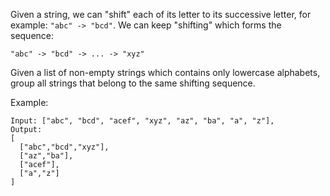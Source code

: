 Given a string, we can "shift" each of its letter to its successive letter, for example: `"abc" -> "bcd"`. We can keep "shifting" which forms the sequence:

```
"abc" -> "bcd" -> ... -> "xyz"
```
Given a list of non-empty strings which contains only lowercase alphabets, group all strings that belong to the same shifting sequence.

Example:
```
Input: ["abc", "bcd", "acef", "xyz", "az", "ba", "a", "z"],
Output: 
[
  ["abc","bcd","xyz"],
  ["az","ba"],
  ["acef"],
  ["a","z"]
]
```

